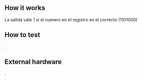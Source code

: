 <!---

This file is used to generate your project datasheet. Please fill in the information below and delete any unused
sections.

You can also include images in this folder and reference them in the markdown. Each image must be less than
512 kb in size, and the combined size of all images must be less than 1 MB.
-->

## How it works

La salida vale 1 si el numero en el registro es el correcto (1101000)

## How to test

.

## External hardware

.

